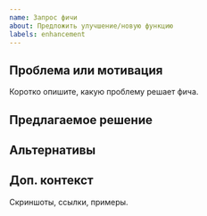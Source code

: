 ```yaml
---
name: Запрос фичи
about: Предложить улучшение/новую функцию
labels: enhancement
---
```


## Проблема или мотивация
Коротко опишите, какую проблему решает фича.

## Предлагаемое решение

## Альтернативы

## Доп. контекст
Скриншоты, ссылки, примеры.
